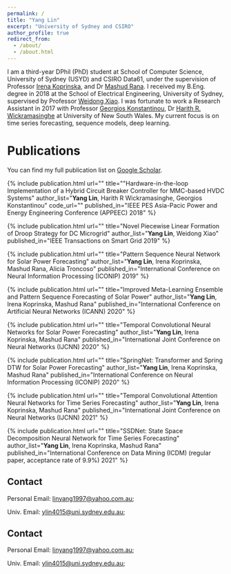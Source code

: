 ```yaml
---
permalink: /
title: "Yang Lin"
excerpt: "University of Sydney and CSIRO"
author_profile: true
redirect_from: 
  - /about/
  - /about.html
---
```


I am a third-year DPhil (PhD) student at School of Computer Science, University of Sydney (USYD) and CSIRO Data61, under the supervision of Professor [Irena Koprinska](https://www.sydney.edu.au/engineering/about/our-people/academic-staff/irena-koprinska.html), and Dr [Mashud Rana](https://people.csiro.au/r/m/mdmashud-rana). I received my B.Eng. degree in 2018 at the School of Electrical Engineering, University of Sydney, supervised by Professor [Weidong Xiao](https://www.sydney.edu.au/engineering/about/our-people/academic-staff/weidong-xiao.html). I was fortunate to work a Research Assistant  in 2017 with Professor [Georgios Konstantinou](https://research.unsw.edu.au/people/dr-georgios-konstantinou), Dr [Harith R. Wickramasinghe](https://www.unsw.edu.au/engineering/our-people/harith-wickramasinghe) at University of New South Wales. 
My current focus is on time series forecasting, sequence models, deep learning.


Publications
======
You can find my full publication list on [Google Scholar](https://scholar.google.com/citations?user=PoAvGRMAAAAJ).

<!-- publication 1 -->
{%  include publication.html 
	url=""
	title=""Hardware-in-the-loop Implementation of a Hybrid Circuit Breaker Controller for MMC-based HVDC Systems" 
	author_list="<b>Yang Lin</b>, Harith R Wickramasinghe, Georgios Konstantinou"
	code_url=""
	published_in="IEEE PES Asia-Pacic Power and Energy Engineering Conference (APPEEC) 2018"
%}	
<!-- publication 2 -->
{%  include publication.html 
	url=""
	title="Novel Piecewise Linear Formation of Droop Strategy for DC Microgrid" 
	author_list="<b>Yang Lin</b>, Weidong Xiao"
	published_in="IEEE Transactions on Smart Grid 2019"
%}	
<!-- publication 3 -->
{%  include publication.html 
	url=""
	title="Pattern Sequence Neural Network for Solar Power Forecasting" 
	author_list="<b>Yang Lin</b>, Irena Koprinska, Mashud Rana, Alicia Troncoso"
	published_in="International Conference on Neural Information Processing (ICONIP) 2019"
%}	
<!-- publication 4 -->
{%  include publication.html 
	url=""
	title="Improved Meta-Learning Ensemble and Pattern Sequence Forecasting of Solar Power" 
	author_list="<b>Yang Lin</b>, Irena Koprinska, Mashud Rana"
	published_in="International Conference on Artificial Neural Networks (ICANN) 2020"
%}	
<!-- publication 5 -->
{%  include publication.html 
	url=""
	title="Temporal Convolutional Neural Networks for Solar Power Forecasting" 
	author_list="<b>Yang Lin</b>, Irena Koprinska, Mashud Rana"
	published_in="International Joint Conference on Neural Networks (IJCNN) 2020"
%}		
<!-- publication 6 -->
{%  include publication.html 
	url=""
	title="SpringNet: Transformer and Spring DTW for Solar Power Forecasting" 
	author_list="<b>Yang Lin</b>, Irena Koprinska, Mashud Rana"
	published_in="International Conference on Neural Information Processing (ICONIP) 2020"
%}	
<!-- publication 7 -->
{%  include publication.html 
	url=""
	title="Temporal Convolutional Attention Neural Networks for Time Series Forecasting" 
	author_list="<b>Yang Lin</b>, Irena Koprinska, Mashud Rana"
	published_in="International Joint Conference on Neural Networks (IJCNN) 2021"
%}	
<!-- publication 8 -->
{%  include publication.html 
	url=""
	title="SSDNet: State Space Decomposition Neural Network for Time Series Forecasting" 
	author_list="<b>Yang Lin</b>, Irena Koprinska, Mashud Rana"
	published_in="International Conference on Data Mining (ICDM) (regular paper, acceptance rate of 9.9%) 2021"
%}	


## Contact
Personal Email: [linyang1997@yahoo.com.au](linyang1997@yahoo.com.au);

Univ. Email: [ylin4015@uni.sydney.edu.au](mailto:ylin4015@uni.sydney.edu.au);

</table>


## Contact
Personal Email: [linyang1997@yahoo.com.au](linyang1997@yahoo.com.au);

Univ. Email: [ylin4015@uni.sydney.edu.au](mailto:ylin4015@uni.sydney.edu.au);
